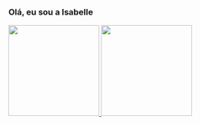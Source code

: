 ### Olá, eu sou a Isabelle

<!--
**IsabelleAP/IsabelleAP** is a ✨ _special_ ✨ repository because its `README.md` (this file) appears on your GitHub profile.

Here are some ideas to get you started:

** - 🔭 I’m currently working on ...
** - 🌱 I’m currently learning ...
** - 👯 I’m looking to collaborate on ...
** - 🤔 I’m looking for help with ...
** - 💬 Ask me about ...
** - 📫 How to reach me: ...
** - 😄 Pronouns: ...
** - ⚡ Fun fact: ...
** -->

<div>
<a href="https://github.com/seu-usuário-aqui">
<img height="180em" src="https://github-readme-stats.vercel.app/api/top-langs/?username=seu-usuário-aqui&layout=compact&langs_count=7&theme=dracula"/>
<img height="180em" src="https://github-readme-stats.vercel.app/api?username=seu-usuário-aqui&show_icons=true&theme=dracula&include_all_commits=true&count_private=true"/>
</div>

